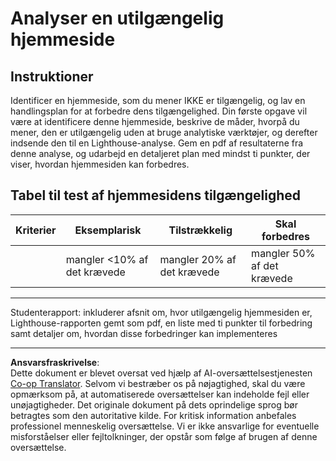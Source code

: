 <!--
CO_OP_TRANSLATOR_METADATA:
{
  "original_hash": "a258597a194e77d4fd469b3cd976b29e",
  "translation_date": "2025-08-26T22:21:33+00:00",
  "source_file": "1-getting-started-lessons/3-accessibility/assignment.md",
  "language_code": "da"
}
-->
# Analyser en utilgængelig hjemmeside

## Instruktioner

Identificer en hjemmeside, som du mener IKKE er tilgængelig, og lav en handlingsplan for at forbedre dens tilgængelighed. 
Din første opgave vil være at identificere denne hjemmeside, beskrive de måder, hvorpå du mener, den er utilgængelig uden at bruge analytiske værktøjer, og derefter indsende den til en Lighthouse-analyse. Gem en pdf af resultaterne fra denne analyse, og udarbejd en detaljeret plan med mindst ti punkter, der viser, hvordan hjemmesiden kan forbedres.

## Tabel til test af hjemmesidens tilgængelighed

| Kriterier | Eksemplarisk | Tilstrækkelig | Skal forbedres |
|-----------|--------------|---------------|----------------|
|           | mangler <10% af det krævede | mangler 20% af det krævede | mangler 50% af det krævede |

----
Studenterapport: inkluderer afsnit om, hvor utilgængelig hjemmesiden er, Lighthouse-rapporten gemt som pdf, en liste med ti punkter til forbedring samt detaljer om, hvordan disse forbedringer kan implementeres

---

**Ansvarsfraskrivelse**:  
Dette dokument er blevet oversat ved hjælp af AI-oversættelsestjenesten [Co-op Translator](https://github.com/Azure/co-op-translator). Selvom vi bestræber os på nøjagtighed, skal du være opmærksom på, at automatiserede oversættelser kan indeholde fejl eller unøjagtigheder. Det originale dokument på dets oprindelige sprog bør betragtes som den autoritative kilde. For kritisk information anbefales professionel menneskelig oversættelse. Vi er ikke ansvarlige for eventuelle misforståelser eller fejltolkninger, der opstår som følge af brugen af denne oversættelse.